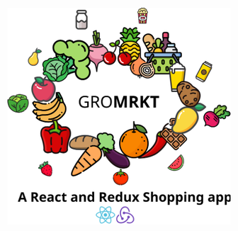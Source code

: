 <p align="center">
  <img src="https://github.com/4nmolChaudhary/Assets/blob/master/title.svg">
</p>
